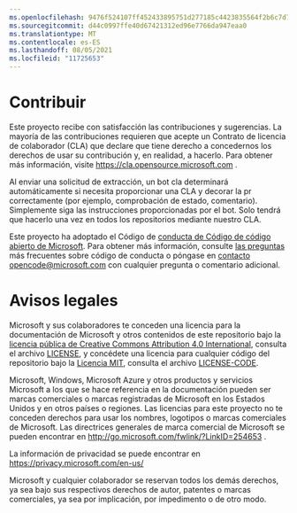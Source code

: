 ```yaml
---
ms.openlocfilehash: 9476f524107ff452433895751d277185c4423835564f2b6c7d7b177f628a3903
ms.sourcegitcommit: d44c0997ffe40d67421312ed96e7766da947eaa0
ms.translationtype: MT
ms.contentlocale: es-ES
ms.lasthandoff: 08/05/2021
ms.locfileid: "11725653"
---
```


# <a name="contributing"></a>Contribuir

Este proyecto recibe con satisfacción las contribuciones y sugerencias.  La mayoría de las contribuciones requieren que acepte un Contrato de licencia de colaborador (CLA) que declare que tiene derecho a concedernos los derechos de usar su contribución y, en realidad, a hacerlo. Para obtener más información, visite https://cla.opensource.microsoft.com .

Al enviar una solicitud de extracción, un bot cla determinará automáticamente si necesita proporcionar una CLA y decorar la pr correctamente (por ejemplo, comprobación de estado, comentario). Simplemente siga las instrucciones proporcionadas por el bot. Solo tendrá que hacerlo una vez en todos los repositorios mediante nuestro CLA.

Este proyecto ha adoptado el Código de [conducta de Código de código abierto de Microsoft](https://opensource.microsoft.com/codeofconduct/).
Para obtener más información, consulte [las preguntas](https://opensource.microsoft.com/codeofconduct/faq/) más frecuentes sobre código de conducta o póngase en [contacto opencode@microsoft.com](mailto:opencode@microsoft.com) con cualquier pregunta o comentario adicional.

# <a name="legal-notices"></a>Avisos legales

Microsoft y sus colaboradores te conceden una licencia para la documentación de Microsoft y otros contenidos de este repositorio bajo la [licencia pública de Creative Commons Attribution 4.0 International](https://creativecommons.org/licenses/by/4.0/legalcode), consulta el archivo [LICENSE](LICENSE), y concédete una licencia para cualquier código del repositorio bajo la [Licencia MIT](https://opensource.org/licenses/MIT), consulta el archivo [LICENSE-CODE](LICENSE-CODE).

Microsoft, Windows, Microsoft Azure y otros productos y servicios Microsoft a los que se hace referencia en la documentación pueden ser marcas comerciales o marcas registradas de Microsoft en los Estados Unidos y en otros países o regiones.
Las licencias para este proyecto no te conceden derechos para usar los nombres, logotipos o marcas comerciales de Microsoft.
Las directrices generales de marca comercial de Microsoft se pueden encontrar en http://go.microsoft.com/fwlink/?LinkID=254653 .

La información de privacidad se puede encontrar en https://privacy.microsoft.com/en-us/

Microsoft y cualquier colaborador se reservan todos los demás derechos, ya sea bajo sus respectivos derechos de autor, patentes o marcas comerciales, ya sea por implicación, por impedimento o de otro modo.
